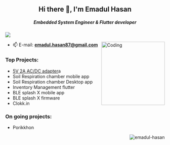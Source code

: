 <h2 align="center"> Hi there 👋, I'm Emadul Hasan</h2>

<h5 align="center">Embedded System Engineer & Flutter developer</h5>

![](https://komarev.com/ghpvc/?username=emadul-hasan&color=blueviolet)

<img align="right" alt="Coding" width="200" src="https://user-images.githubusercontent.com/56286558/213905300-116e9c52-a77f-4d3d-9040-00535d7395c2.gif">

- 📫 E-mail: **emadul.hasan87@gmail.com**

<h3 align="left">Top Projects:</h3>
<ul align="left">
<li><a href="https://github.com/Emadul-Hasan/AC_DC_Adapter_5V_2A">5V 2A AC/DC adapter</a>a</li>
<li>Soil Respiration chamber mobile app</li>
<li>Soil Respiration chamber Desktop app</li>
<li>Inventory Management flutter</li>
<li>BLE splash X mobile app</li>
<li>BLE splash X firmware</li>
<li>Clokk.in</li>
</ul>

<h3 align="left">On going projects:</h3>
<ul align="left">
<li>Porikkhon</li>
</ul>

<p><img align="right" src="https://github-readme-stats.vercel.app/api/top-langs?username=emadul-hasan&show_icons=true&locale=en&layout=compact" alt="emadul-hasan" /></p>



